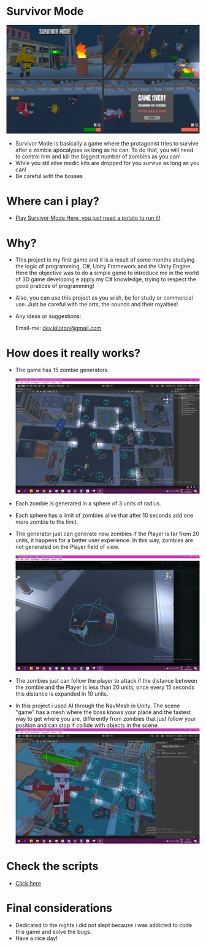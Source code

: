 # Survivor Mode #

![alt](https://github.com/devkiloton/SurvivorMode/blob/master/SurvivorMode/Assets/Samples/GithubImages/Gameplay.png)

- Survivor Mode is basically a game where the protagonist tries to survive after a zombie apocalypse as long as he can. To do that, you will need to control him and kill the biggest number of zombies as you can!
- While you stil alive medic kits are dropped for you survive as long as you can!
- Be careful with the bosses

# Where can i play?

- [Play Survivor Mode Here, you just need a potato to run it!](https://devkiloton.itch.io/survivor-mode)

# Why? 

- This project is my first game and it is a result of some months studying the logic of programming, C#,  Unity Framework and the Unity Engine. Here the objective was to do a simple game to introduce me in the world of 3D game developing e apply my C# knowledge, trying to respect the good pratices of programming!

- Also, you can use this project as you wish, be for study or commercial use. Just be careful with the arts, the sounds and their royalties! 

- Any ideas or suggestions:

  Email-me: dev.kiloton@gmail.com
  
# How does it really works?
- The game has 15 zombie generators.

  ![alt](https://github.com/devkiloton/SurvivorMode/blob/master/SurvivorMode/Assets/Samples/GithubImages/2021-06-06%20(16).png)

- Each zombie is generated in a sphere of 3 units of radius.
- Each sphere has a limit of zombies alive that after 10 seconds add one more zombie to the limit.
- The generator just can generate new zombies if the Player is far from 20 units, it happens for a better user experience. In this way, zombies are not generated on the Player field of view.

  ![alt](https://github.com/devkiloton/SurvivorMode/blob/master/SurvivorMode/Assets/Samples/GithubImages/2021-06-06%20(19).png)
  
- The zombies just can follow the player to attack if the distance between the zombie and the Player is less than 20 units, once every 15 seconds this distance is expanded in 10 units.
- In this project i used AI through the NavMesh in Unity. The scene "game" has a mesh where the boss knows your place and the fastest way to get where you are, differently from zombies that just follow your position and can stop if collide with objects in the scene.
  ![alt](https://github.com/devkiloton/SurvivorMode/blob/master/SurvivorMode/Assets/Samples/GithubImages/2021-06-06%20(18).png)
  
# Check the scripts
- [Click here](https://github.com/devkiloton/SurvivorMode/tree/master/SurvivorMode/Assets/C%23%20scripts)

# Final considerations
- Dedicated to the nights i did not slept because i was addicted to code this game and solve the bugs.
- Have a nice day! 
